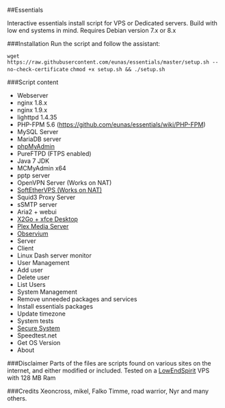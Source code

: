##Essentials

Interactive essentials install script for VPS or Dedicated servers.
Build with low end systems in mind.
Requires Debian version 7.x or 8.x

###Installation
Run the script and follow the assistant:

`wget https://raw.githubusercontent.com/eunas/essentials/master/setup.sh --no-check-certificate`
`chmod +x setup.sh && ./setup.sh`

###Script content

* Webserver
 * nginx 1.8.x
 * nginx 1.9.x
 * lighttpd 1.4.35
* PHP-FPM 5.6 (https://github.com/eunas/essentials/wiki/PHP-FPM)
* MySQL Server
* MariaDB server
* [phpMyAdmin](https://github.com/eunas/essentials/wiki/phpMyAdmin)
* PureFTPD (FTPS enabled)
* Java 7 JDK
* MCMyAdmin x64
* pptp server
* OpenVPN Server (Works on NAT)
* [SoftEtherVPS (Works on NAT)](https://github.com/eunas/essentials/wiki/SoftEtherVPN)
* Squid3 Proxy Server
* sSMTP server
* Aria2 + webui
* [X2Go + xfce Desktop](https://github.com/eunas/essentials/wiki/Remote-Desktop)
* [Plex Media Server](https://github.com/eunas/essentials/wiki/plexmediaserver)
* [Observium](https://github.com/eunas/essentials/wiki/Observium)
 * Server
 * Client
* Linux Dash server monitor
* User Management
 * Add user
 * Delete user
 * List Users
* System Management
 * Remove unneeded packages and services
 * Install essentials packages
 * Update timezone
 * System tests
 * [Secure System](https://github.com/eunas/essentials/wiki/Secure-System)
 * Speedtest.net
 * Get OS Version
* About


###Disclaimer
Parts of the files are scripts found on various sites on the internet, and either modified or included.
Tested on a [LowEndSpirit](http://lowendspirit.com/) VPS with 128 MB Ram

###Credits
Xeoncross, mikel, Falko Timme, road warrior, Nyr and many others.
